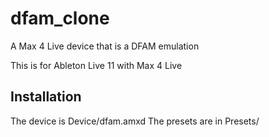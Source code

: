 # dfam_clone
A Max 4 Live device that is a DFAM emulation

This is for Ableton Live 11 with Max 4 Live

## Installation

The device is Device/dfam.amxd
The presets are in Presets/
